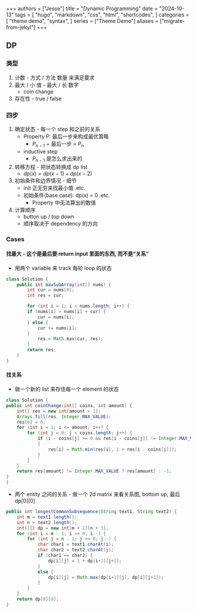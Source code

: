 +++
authors = ["Jesse"]
title = "Dynamic Programming"
date = "2024-10-13"
tags = [
    "hugo",
    "markdown",
    "css",
    "html",
    "shortcodes",
]
categories = [
    "theme demo",
    "syntax",
]
series = ["Theme Demo"]
aliases = ["migrate-from-jekyl"]
+++


## DP

### 类型

1. 计数 - 方式 / 方法 数量 来满足要求
2. 最大 / 小 值 - 最大 / 长 数字
   - coin change
3. 存在性 - true / false

### 四步

1. 确定状态 - 每一个 step 和之前的关系
   - Property P: 最后一步来构成最优策略
     - $P_{n-1}$ + 最后一步 = $P_n$
   - inductive step
     - $P_{n-1}$ 是怎么求出来的
2. 转移方程 - 把状态转换成 dp list
   - $dp(x) = dp(x -1) + dp(x - 2)$
3. 初始条件和边界情况 - 细节
   - init 正无穷来找最小值 .etc.
   - 初始条件(base case): dp(x) = 0 .etc.
     - Property 中无法算出的数值
4. 计算顺序
   - button up / top down
   - 顺序取决于 dependency 的方向

### Cases

#### 找最大 - 这个是最后要 return input 里面的东西, 而不是“关系”

- 用两个 variable 来 track 每轮 loop 的状态

```JAVA
class Solution {
	public int maxSubArray(int[] nums) {
		int cur = nums[0];
		int res = cur;

		for (int i = 1; i < nums.length; i++) {
		if (nums[i] > nums[i] + cur) {
			cur = nums[i];
		} else {
			cur += nums[i];
		}
			res = Math.max(cur, res);
		}
		return res;
	}
}
```

#### 找关系

- 做一个新的 list 来存住每一个 element 的状态

```JAVA
class Solution {
public int coinChange(int[] coins, int amount) {
	int[] res = new int[amount + 1];
	Arrays.fill(res, Integer.MAX_VALUE);
	res[0] = 0;
	for (int i = 1; i <= amount; i++) {
		for (int j = 0; j < coins.length; j++) {
			if (i - coins[j] >= 0 && res[i - coins[j]] != Integer.MAX_VALUE)
			{
				res[i] = Math.min(res[i], 1 + res[i - coins[j]]);
			}
		}
	}
	return res[amount] != Integer.MAX_VALUE ? res[amount] : -1;
}
}
```

- 两个 entity 之间的关系 - 做一个 2d matrix 来看关系图, bottom up, 最后 dp[0][0]

```JAVA
public int longestCommonSubsequence(String text1, String text2) {
	int m = text1.length();
	int n = text2.length();
	int[][] dp = new int[m + 1][n + 1];
	for (int i = m - 1; i >= 0; i--) {
		for (int j = n - 1; j >= 0; j--) {
			char char1 = text1.charAt(i);
			char char2 = text2.charAt(j);
			if (char1 == char2) {
				dp[i][j] = 1 + dp[i+1][j+1];
			}
			else {
				dp[i][j] = Math.max(dp[i+1][j], dp[i][j+1]);
			}
		}
	}
	return dp[0][0];
}
```
